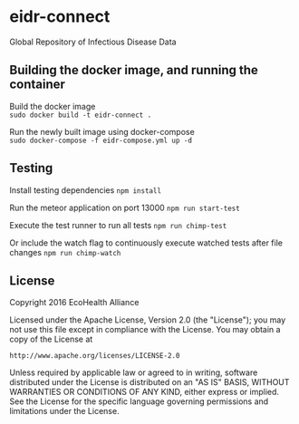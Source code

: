# eidr-connect

Global Repository of Infectious Disease Data


## Building the docker image, and running the container

Build the docker image  
`sudo docker build -t eidr-connect .`

Run the newly built image using docker-compose  
`sudo docker-compose -f eidr-compose.yml up -d`


## Testing

Install testing dependencies
`npm install`

Run the meteor application on port 13000
`npm run start-test`

Execute the test runner to run all tests
`npm run chimp-test`

Or include the watch flag to continuously execute watched tests after file changes
`npm run chimp-watch`

## License

Copyright 2016 EcoHealth Alliance

Licensed under the Apache License, Version 2.0 (the "License");
you may not use this file except in compliance with the License.
You may obtain a copy of the License at

    http://www.apache.org/licenses/LICENSE-2.0

Unless required by applicable law or agreed to in writing, software
distributed under the License is distributed on an "AS IS" BASIS,
WITHOUT WARRANTIES OR CONDITIONS OF ANY KIND, either express or implied.
See the License for the specific language governing permissions and
limitations under the License.
